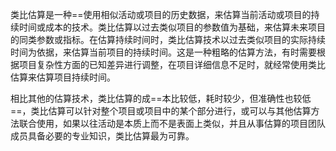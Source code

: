 类比估算是一种==使用相似活动或项目的历史数据，来估算当前活动或项目的持续时间或成本的技术。类比估算以过去类似项目的参数值为基础，来估算未来项目的同类参数或指标。在估算持续时间时，类比估算技术以过去类似项目的实际持续时间为依据，来估算当前项目的持续时间。这是一种粗略的估算方法，有时需要根据项目复杂性方面的已知差异进行调整，在项目详细信息不足时，就经常使用类比估算来估算项目持续时间。

相比其他的估算技术，类比估算的成==本比较低，耗时较少，但准确性也较低==，类比估算可以针对整个项目或项目中的某个部分进行，或可以与其他估算方法联合使用，如果以往活动是本质上而不是表面上类似，并且从事估算的项目团队成员具备必要的专业知识，类比估算最为可靠。